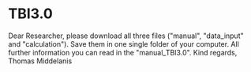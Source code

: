 # TBI3.0
Dear Researcher,
please download all three files ("manual", "data_input" and "calculation"). Save them in one single folder of your computer.
All further information you can read in the "manual_TBI3.0".
Kind regards, 
Thomas Middelanis
